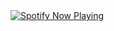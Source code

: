 <!-- WakaTime Stats -->
<!--START_SECTION:waka-->
<!--END_SECTION:waka-->

<!-- Spotify Now Playing -->
<div style="display: flex; align-items: center; justify-items: center; gap: 10px; width:100%; ">
    <a href="https://open.spotify.com/user/dxso20he52f5d4ti73duavf95">
        <img src="https://spotify-github-profile.kittinanx.com/api/view.svg?uid=dxso20he52f5d4ti73duavf95&cover_image=true&theme=default&show_offline=false&background_color=121212&interchange=false" alt="Spotify Now Playing">
    </a>
</div>
